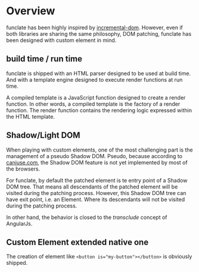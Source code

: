 # Overview

funclate has been highly inspired by [incremental-dom](http://google.github.io/incremental-dom).
However, even if both libraries are sharing the same philosophy, DOM patching,
funclate has been designed with custom element in mind.

## build time / run time

funclate is shipped with an HTML parser designed to be used at build time.
And with a template engine designed to execute render functions at run time.

A compiled template is a JavaScript function designed to create a render function.
In other words, a compiled template is the factory of a render function.
The render function contains the rendering logic expressed within the HTML template.

## Shadow/Light DOM

When playing with custom elements, one of the most challenging part is the management of a pseudo Shadow DOM.
Pseudo, because according to [caniuse.com], the Shadow DOM feature is not yet implemented by most of the browsers.

For funclate, by default the patched element is te entry point of a Shadow DOM tree.
That means all descendants of the patched element will be visited during the patching process.
However, this Shadow DOM tree can have exit point, i.e. an Element.
Where its descendants will not be visited during the patching process.

In other hand, the behavior is closed to the _transclude_ concept of AngularJs.

[caniuse.com]: http://caniuse.com/#search=Shadow%20DOM

## Custom Element extended native one

The creation of element like `<button is="my-button"></button>` is obviously shipped.
